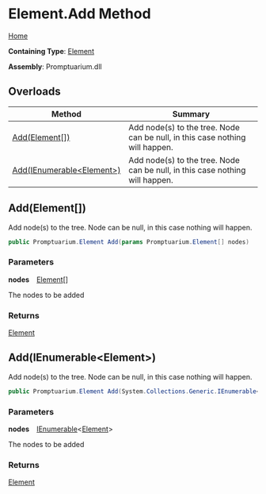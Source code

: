 # Element\.Add Method

[Home](../../../README.md)

**Containing Type**: [Element](../README.md)

**Assembly**: Promptuarium\.dll

## Overloads

| Method | Summary |
| ------ | ------- |
| [Add(Element\[\])](#2896179060) | Add node\(s\) to the tree\. Node can be null, in this case nothing will happen\. |
| [Add(IEnumerable\<Element\>)](#1328999739) | Add node\(s\) to the tree\. Node can be null, in this case nothing will happen\. |

<a id="2896179060"></a>

## Add\(Element\[\]\) 

  
Add node\(s\) to the tree\. Node can be null, in this case nothing will happen\.

```csharp
public Promptuarium.Element Add(params Promptuarium.Element[] nodes)
```

### Parameters

**nodes** &ensp; [Element](../README.md)\[\]

The nodes to be added

### Returns

[Element](../README.md)

<a id="1328999739"></a>

## Add\(IEnumerable\<Element\>\) 

  
Add node\(s\) to the tree\. Node can be null, in this case nothing will happen\.

```csharp
public Promptuarium.Element Add(System.Collections.Generic.IEnumerable<Promptuarium.Element> nodes)
```

### Parameters

**nodes** &ensp; [IEnumerable](https://docs.microsoft.com/en-us/dotnet/api/system.collections.generic.ienumerable-1)\<[Element](../README.md)\>

The nodes to be added

### Returns

[Element](../README.md)

